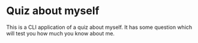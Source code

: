 # Quiz about myself

This is a CLI application of a quiz about myself.
It has some question which will test you how much you know about me.
